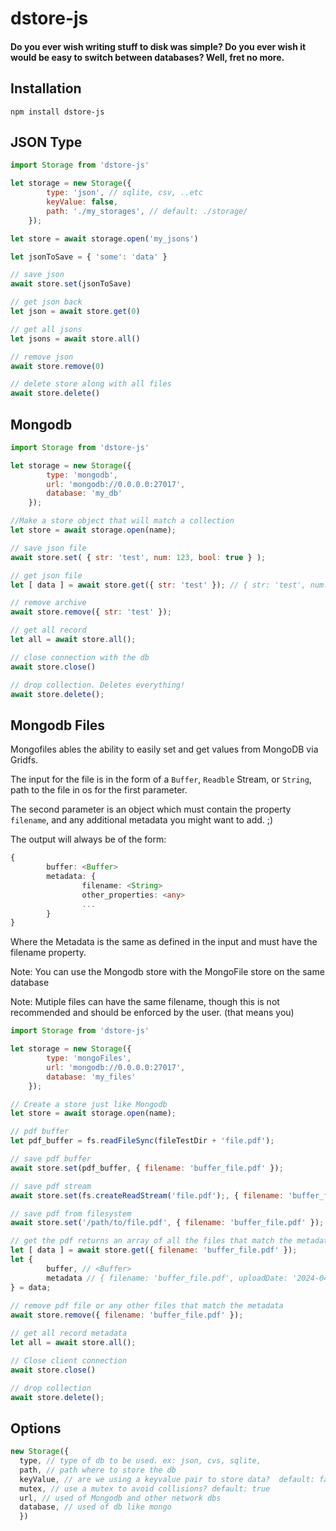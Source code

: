 dstore-js
=======
#### Do you ever wish writing stuff to disk was simple? Do you ever wish it would be easy to switch between databases? Well, fret no more. 
## Installation
```
npm install dstore-js
```
## JSON Type
```javascript
import Storage from 'dstore-js'

let storage = new Storage({
        type: 'json', // sqlite, csv, ..etc
        keyValue: false,
        path: './my_storages', // default: ./storage/
    });

let store = await storage.open('my_jsons')

let jsonToSave = { 'some': 'data' }

// save json
await store.set(jsonToSave)

// get json back
let json = await store.get(0)

// get all jsons
let jsons = await store.all()

// remove json
await store.remove(0)

// delete store along with all files
await store.delete()

```

## Mongodb 
```javascript
import Storage from 'dstore-js'

let storage = new Storage({
        type: 'mongodb',
        url: 'mongodb://0.0.0.0:27017',
        database: 'my_db'
    });

//Make a store object that will match a collection
let store = await storage.open(name);

// save json file
await store.set( { str: 'test', num: 123, bool: true } );

// get json file
let [ data ] = await store.get({ str: 'test' }); // { str: 'test', num: 123, bool: true }

// remove archive
await store.remove({ str: 'test' });

// get all record 
let all = await store.all();

// close connection with the db
await store.close()

// drop collection. Deletes everything!
await store.delete();
```

## Mongodb Files
Mongofiles ables the ability to easily set and get values from MongoDB via Gridfs.

The input for the file is in the form of a `Buffer`, `Readble` Stream, or `String`, path to the file in os for the first parameter.

The second parameter is an object which must contain the property `filename`, and any additional metadata you might want to add. ;)


The output will always be of the form:
```typescript
{
        buffer: <Buffer>
        metadata: {
                filename: <String>
                other_properties: <any>
                ...
        }
}
```
Where the Metadata is the same as defined in the input and must have the filename property.

Note: You can use the Mongodb store with the MongoFile store on the same database

Note: Mutiple files can have the same filename, though this is not recommended and should be enforced by the user. (that means you)

```javascript
import Storage from 'dstore-js'

let storage = new Storage({
        type: 'mongoFiles',
        url: 'mongodb://0.0.0.0:27017',
        database: 'my_files'
    });

// Create a store just like Mongodb
let store = await storage.open(name);

// pdf buffer
let pdf_buffer = fs.readFileSync(fileTestDir + 'file.pdf');

// save pdf buffer
await store.set(pdf_buffer, { filename: 'buffer_file.pdf' });

// save pdf stream
await store.set(fs.createReadStream('file.pdf');, { filename: 'buffer_file.pdf' });

// save pdf from filesystem
await store.set('/path/to/file.pdf', { filename: 'buffer_file.pdf' });

// get the pdf returns an array of all the files that match the metadata
let [ data ] = await store.get({ filename: 'buffer_file.pdf' });
let {
        buffer, // <Buffer>
        metadata // { filename: 'buffer_file.pdf', uploadDate: '2024-04-08T02:29:06.376+00:00' }
} = data;
                                       
// remove pdf file or any other files that match the metadata
await store.remove({ filename: 'buffer_file.pdf' });

// get all record metadata 
let all = await store.all();

// Close client connection
await store.close()

// drop collection
await store.delete();
```

## Options
```javascript
new Storage({
  type, // type of db to be used. ex: json, cvs, sqlite,               
  path, // path where to store the db                   
  keyValue, // are we using a keyvalue pair to store data?  default: false           
  mutex, // use a mutex to avoid collisions? default: true
  url, // used of Mongodb and other network dbs
  database, // used of db like mongo
  })
```
